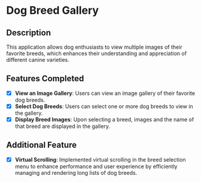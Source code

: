 # Dog Breed Gallery

## Description
This application allows dog enthusiasts to view multiple images of their favorite breeds, which enhances their understanding and appreciation of different canine varieties.

## Features Completed
- [x] **View an Image Gallery**: Users can view an image gallery of their favorite dog breeds.
- [x] **Select Dog Breeds**: Users can select one or more dog breeds to view in the gallery.
- [x] **Display Breed Images**: Upon selecting a breed, images and the name of that breed are displayed in the gallery.

## Additional Feature
- [x] **Virtual Scrolling**: Implemented virtual scrolling in the breed selection menu to enhance performance and user experience by efficiently managing and rendering long lists of dog breeds.
